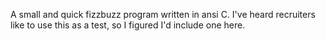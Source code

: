A small and quick fizzbuzz program written in ansi C. I've heard recruiters
	like to use this as a test, so I figured I'd include one here.
